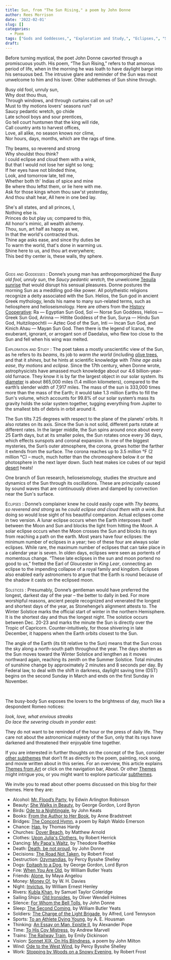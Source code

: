 ```yaml
---
title: Sun, from "The Sun Rising," a poem by John Donne 
author: Rees Morrison
date: '2022-02-01'
slug: []
categories:
  - Poem
tags: ["Gods and Goddesses,", "Exploration and Study,", "Eclipses,", "Solstices,", ]
draft: 
---
```


Before turning mystical, the poet John Donne cavorted through a promiscuous youth.  His poem, “The Sun Rising,” refers to that amorous period of life, when in the morning he was loath to have daylight barge into his sensuous bed.  The intrusive glare and reminder of the Sun was most unwelcome to him and his lover.  Other subthemes of Sun shine through.

<!--more-->

  Busy old fool, unruly sun,  
  Why dost thou thus,  
Through windows, and through curtains call on us?  
Must to thy motions lovers' seasons run?  
            Saucy pedantic wretch, go chide  
            Late school boys and sour prentices,  
         Go tell court huntsmen that the king will ride,  
         Call country ants to harvest offices,  
Love, all alike, no season knows nor clime,  
Nor hours, days, months, which are the rags of time.

  Thy beams, so reverend and strong  
  Why shouldst thou think?  
I could eclipse and cloud them with a wink,  
But that I would not lose her sight so long;  
               If her eyes have not blinded thine,  
               Look, and tomorrow late, tell me,  
         Whether both th' Indias of spice and mine  
         Be where thou leftst them, or lie here with me.  
Ask for those kings whom thou saw'st yesterday,  
And thou shalt hear, All here in one bed lay.

  She's all states, and all princes, I,  
  Nothing else is.  
Princes do but play us; compared to this,  
All honor's mimic, all wealth alchemy.  
               Thou, sun, art half as happy as we,  
               In that the world's contracted thus.  
   Thine age asks ease, and since thy duties be  
   To warm the world, that's done in warming us.  
Shine here to us, and thou art everywhere;  
This bed thy center is, these walls, thy sphere.  

# <poem lyric end>

<span style="font-variant:small-caps;"> Gods and Goddesses </span>:  Donne’s young man has anthropomorphized the *Busy old fool, unruly sun*, the *Saucy pedantic wretch,* the unwelcome [Tequila sunrise](tequila) that would disrupt his sensual pleasures.  Donne postures the morning Sun as a meddling god-like power.  All polytheistic religions recognize a deity associated with the Sun.  Helios, the Sun god in ancient Greek mythology, lends his name to many sun-related terms, such as heliosphere and helioseismology.  Here are others from the [History Cooperative](https://historycooperative.org/sun-gods-dieties-of-the-sun/):  Ra — Egyptian Sun God, Sol — Norse Sun Goddess, Helios —  Greek Sun God, Arinna — Hittite Goddess of the Sun, Surya — Hindu Sun God, Huitzilopochtli — Aztec God of the Sun, Inti — Incan Sun God, and Kinich Ahau — Mayan Sun God.  Then there is the legend of Icarus, the exuberant, ignorant, or arrogant son of Daedalus, who flew too close to the Sun and fell when his wing wax melted.  

<span style="font-variant:small-caps;"> Exploration and Study </span>:  The poet takes a mostly unscientific view of the Sun, as he refers to its *beams*, its job to *warm the world* (including [olive trees](donne), and that it *shines*, but he hints at scientific knowledge with *Thine age asks ease*, *thy motions* and *eclipse*.   Since the 17th century, when Donne wrote, astrophysicists have amassed much knowledge about our 4.6 billion-year-old furnace.  They know it is by far the largest object in our solar system. Its [diameter](https://solarsystem.nasa.gov/solar-system/sun/in-depth/)  is about 865,000 miles (1.4 million kilometers), compared to the earth’s slender width of 7,917 miles.  The mass of the sun is 333,000 times more than the mass of the Earth; it would take 1.3 million Earths to fill the Sun's volume, which accounts for 99.8% of our solar system’s mass Its gravity holds the solar system together, tugging everything from Jupiter to the smallest bits of debris in orbit around it.   

The Sun tilts 7.25 degrees with respect to the plane of the planets’ orbits.  It also rotates on its axis.    Since the Sun is not solid, different parts rotate at different rates.  In the larger middle, the Sun spins around once about every 25 Earth days, but at its smaller poles, the Sun rotates once every 36 days, which effects sunspots and coronal expansion.   In one of the biggest mysteries, the Sun’s outer atmosphere, the corona, grows hotter the farther it extends from the surface.  The corona reaches up to 3.5 million °F (2 million °C) – much, much hotter than the chromosphere below it or the photosphere in the next layer down.  Such heat makes ice cubes of our tepid [desert](Arabia) heats!

One branch of Sun research, helioseismology, studies the structure and dynamics of the Sun through its oscillations. These are principally caused by sound waves that are continuously driven and damped by convection near the Sun's surface.

<span style="font-variant:small-caps;"> Eclipses </span>:  Donne’s complainer knew he could easily cope with *Thy beams, so reverend and strong* as he *could eclipse and cloud them with a wink*.  But doing so would lose sight of his beautiful companion.   Actual eclipses come in two version.  A lunar eclipse occurs when the Earth interposes itself between the Moon and Sun and blocks the light from hitting the Moon.  A solar eclipse occurs when the Moon crosses the Sun and blocks its rays from reaching a path on the earth.  Most years have four eclipses: the minimum number of eclipses in a year; two of these four are always solar eclipses.  While rare, the maximum number of eclipses that can take place in a calendar year is seven.  In olden days, eclipses were seen as portents of momentous change.  “These late eclipses in the sun and moon portend no good to us,” fretted the Earl of Gloucester in *King Lear*, connecting an eclipse to the impending collapse of a royal family and kingdom.  Eclipses also enabled early astronomers to argue that the Earth is round because of the shadow it casts on the eclipsed moon.   

<span style="font-variant:small-caps;"> Solstices </span>:   Presumably, Donne’s gentleman would have preferred the longest, darkest day of the year – the better to dally in bed.  For more worshipful reasons, ancient people recognized and venerated the longest and shortest days of the year, as Stonehenge’s alignment attests to.  The Winter Solstice marks the official start of winter in the northern Hemisphere.  It is the shortest day and thus the longest night.   The solstice occurs between Dec. 20-23 and marks the minute the Sun is directly over the Tropic of Capricorn.  Counter-intuitively, for those shivering in late December, it happens when the Earth orbits closest to the Sun.  

The angle of the Earth (its tilt relative to the Sun) means that the Sun cross the sky along a north-south path throughout the year. The days shorten as the Sun moves toward the Winter Solstice and lengthen as it moves northward again, reaching its zenith on the Summer Solstice.  Total minutes of sunshine change by approximately 2 minutes and 8 seconds per day.  By Federal law, to deal with the shift in darkness, daylight saving time (DST) begins on the second Sunday in March and ends on the first Sunday in November.  

&nbsp;

The busy-body Sun exposes the lovers to the brightness of day, much like a despondent Romeo notices:  

*look, love, what envious streaks*   
*Do lace the severing clouds in yonder east:*  

They do not want to be reminded of the hour or the press of daily life.   They care not about the astronomical majesty of the Sun, only that its rays have darkened and threatened their enjoyable time together.

If you are interested in further thoughts on the concept of the Sun, consider [other subthemes]() that don’t fit as directly to the poem, painting, rock song, and movie written about in this series.  For an overview, this article explains [Themes from Art](http://bit.ly/3sRXopI) or click on the navigation bar, About.  Or other [Themes](https://themesfromart.com/themes) might intrigue you, or you might want to explore particular [subthemes](https://themesfromart.com/subthemes).

We invite you to read about other poems discussed on this blog for their themes.  Here they are: 

* Alcohol: [Mr. Flood’s Party](https://themesfromart.com/post/2021-01-24-alcohol-flood-frost/alcohol/), by Edwin Arlington Robinson
* Beauty: [She Walks in Beauty](https://themesfromart.com/post/2021-04-21-beauty-she-walks-in-beauty-a-poem-by-lord-byron/beautybyron/), by George Gordon, Lord Byron
* Birds: [Ode to a Nightingale](https://themesfromart.com/post/2021-06-14-birds-ode-to-a-nightingale-a-poem-by-john-keats/birdskeats/), by John Keats
* Books: [From the Author to Her Book](https://themesfromart.com/post/2022-01-01-books-from-the-author-to-her-book-a-poem-by-anne-bradstreet/booksbradstreet/), by Anne Bradstreet
* Bridges: [The Concord Hymn](https://themesfromart.com/post/2021-07-26-bridges-the-concord-hymn-a-poem-by-ralph-waldo-emerson/bridgesconcord/), a poem by Ralph Waldo Emerson
* Chance: [Hap](https://themesfromart.com/post/2021-03-14-chancehap/chancehap/), by Thomas Hardy
* Churches: [Dover Beach](https://themesfromart.com/post/2021-05-21-churches-from-dover-beach-a-poem-by-matthew-arnold/churchesarnold/), by Matthew Arnold
* Clothes: [Upon Julia's Clothers](https://themesfromart.com/post/2021-08-30-clothes-from-upon-julia-s-clothes-a-poem-by-robert-herrick/clothesjulia/), by Robert Herrick
* Dancing: [My Papa's Waltz](https://themesfromart.com/post/2021-09-10-dancing-from-my-papa-s-waltz-a-poem-by-theodore-roethke/dancingroethke/), by Theodore Roethke
* Death: [Death, be not proud](https://themesfromart.com/post/2021-05-03-death-from-death-be-not-proud-a-poem-by-john-donne/deathdonne/), by John Donne
* Decisions: [The Road Not Taken](https://themesfromart.com/post/2021-02-08-decisions-from-the-road-not-taken-a-poem-by-robert-frost/decisionsroadfrost/), by Robert Frost
* Destruction: [Ozymandias](https://themesfromart.com/post/2021-02-18-destruction-ozymandias-a-poem-by-percy-bysshe-shelley/destructoz/), by Percy Bysshe Shelley
* Dogs: [Epitaph to a Dog](https://themesfromart.com/post/2022-01-14-dogs-from-epitaph-to-a-dog-a-poem-by-george-gordon-lord-byron/dogsbyron/), by George Gordon, Lord Byron
* Fire: [When You Are Old](https://themesfromart.com/post/2021-12-17-fire-from-when-you-are-old-a-poem-by-william-butler-yeats/fireold/), by William Butler Yeats
* Friends: [Alone](https://themesfromart.com/post/2021-06-20-friends-alone-a-poem-by-maya-angelou/friendsalone/), by Maya Angelou
* Money: [Money O!](https://themesfromart.com/post/2021-10-15-money-from-money-o-a-poem-by-w-h-davies/moneymoneyo/), by W. H. Davies
* Night: [Invictus](https://themesfromart.com/post/2021-11-05-night-from-invictus-a-poem-by-william-ernest-henley/nightinvictus/), by William Ernest Henley
* Rivers: [Kubla Khan](https://themesfromart.com/post/2021-10-02-rivers-from-kubla-khan-a-poem-by-samuel-taylor-coleridge/riverskhan/), by Samuel Taylor Coleridge
* Sailing Ships: [Old Ironsides](https://themesfromart.com/post/2021-06-26-sailing-ships-from-old-ironsides-a-poem-by-oliver-wendell-holmes/sailingshipsironsides/), by Oliver Wendell Holmes
* Silence: [For Whom the Bell Tolls](https://themesfromart.com/post/2021-04-08-silencedonne/silencedonne/), by John Donne
* Sleep: [The Second Coming](https://themesfromart.com/post/2021-09-22-sleep-from-the-second-coming-a-poem-by-william-butler-yeats/sleepsecond/), by William Butler Yeats
* Soldiers: [The Charge of the Light Brigade](https://themesfromart.com/post/2021-08-02-soldiers-from-the-charge-of-the-light-brigade-by-alfred-lord-tennyson/soldierscharge/), by Alfred, Lord Tennyson
* Sports: [To an Athlete Dying Young](https://themesfromart.com/post/2021-07-12-sports-from-to-an-athlete-dying-young-by-a-e-housman/sportsathlete/), by A. E. Housman
* Thinking: [An Essay on Man, Epistle II](https://themesfromart.com/post/2021-11-22-thinking-from-an-essay-on-man-epistle-ii-a-poem-by-alexander-pope/thinkingPope/), by Alexander Pope
* Time: [To His Coy Mistress](https://themesfromart.com/post/2021-03-08-time-to-his-coy-mistress-by-andrew-marvell/timecoy/), by Andrew Marvell
* Trains: [The Railway Train](https://themesfromart.com/post/2021-05-10-trains-from-the-railway-train-a-poem-by-emily-dickineson/trainsdickinson/), by Emily Dickinson 
* Vision: [Sonnet XIX, On His Blindness](https://themesfromart.com/post/2021-12-03-vision-from-sonnet-xix-on-his-blindness-a-poem-by-john-milton/visionmilton/), a poem by John Milton
* Wind: [Ode to the West Wind](https://themesfromart.com/post/2021-08-12-wind-from-ode-to-the-west-wind-by-percy-bysshe-shelley/windode/), by Percy Bysshe Shelley
* Work: [Stopping by Woods on a Snowy Evening](https://themesfromart.com/post/2021-02-26-worksnowy/worksnowy/), by Robert Frost
